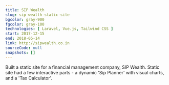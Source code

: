 ```yaml
---
title: SIP Wealth
slug: sip-wealth-static-site
bgcolor: gray-900
fgcolor: gray-100
technologies: [ Laravel, Vue.js, Tailwind CSS ]
start: 2017-12-15
end: 2018-05-14
link: http://sipwealth.co.in
sourceCode: null
snapshots: []
---
```

Built a static site for a financial management company, SIP Wealth. Static site had a few interactive parts - a dynamic 'Sip Planner' with visual charts, and a 'Tax Calculator'.